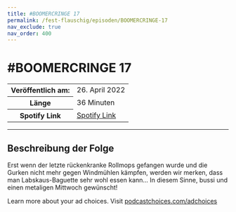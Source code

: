 ```yaml
---
title: #BOOMERCRINGE 17
permalink: /fest-flauschig/episoden/BOOMERCRINGE-17
nav_exclude: true
nav_order: 400
---
```


# #BOOMERCRINGE 17
<table class="resp-table dcf-table dcf-table-responsive dcf-table-bordered dcf-table-striped dcf-w-100%">
                    <tbody>
                        <tr>
                            <th scope="row">Veröffentlich am:</th>
                            <td data-label="Veröffentlich am:">26. April 2022</td>
                        </tr>
                        <tr>
                            <th scope="row">Länge </th>
                            <td data-label="Länge ">36 Minuten</td>
                        </tr><tr>
                                <th scope="row">Spotify Link</th>
                                <td data-label="Spotify Link"><a href="https://open.spotify.com/episode/39xEe9shjrGSzvgysd9PGD">Spotify Link</a></td>
                            </tr></tbody>
                </table>

***

## Beschreibung der Folge

<div>
<p>Erst wenn der letzte rückenkranke Rollmops gefangen wurde und die Gurken nicht mehr gegen Windmühlen kämpfen, werden wir merken, dass man Labskaus-Baguette sehr wohl essen kann... In diesem Sinne, bussi und einen metaligen Mittwoch gewünscht! </p><p> </p><p>Learn more about your ad choices. Visit <a href="https://podcastchoices.com/adchoices" rel="nofollow">podcastchoices.com/adchoices</a></p>  
</div>

